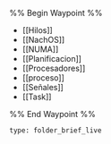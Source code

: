 %% Begin Waypoint %%
- [[Hilos]]
- [[NachOS]]
- [[NUMA]]
- [[Planificacion]]
- [[Procesadores]]
- [[proceso]]
- [[Señales]]
- [[Task]]

%% End Waypoint %%

 
```ccard
type: folder_brief_live
```
